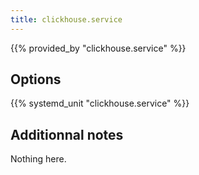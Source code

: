 ```yaml
---
title: clickhouse.service
---
```


{{% provided_by "clickhouse.service" %}}

## Options

{{% systemd_unit "clickhouse.service" %}}

## Additionnal notes

Nothing here.